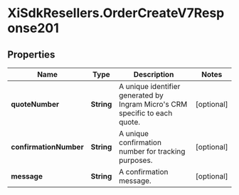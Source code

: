 # XiSdkResellers.OrderCreateV7Response201

## Properties

Name | Type | Description | Notes
------------ | ------------- | ------------- | -------------
**quoteNumber** | **String** | A unique identifier generated by Ingram Micro&#39;s CRM specific to each quote. | [optional] 
**confirmationNumber** | **String** | A unique confirmation number for tracking purposes. | [optional] 
**message** | **String** | A confirmation message. | [optional] 


